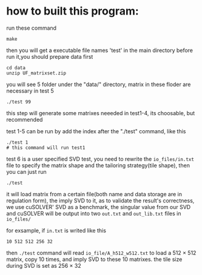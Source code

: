 # how to built this program:

run these command
```shell
make
````
then you will get a executable file names 'test' in the main directory
before run it,you should prepare data first
```shell
cd data
unzip UF_matrixset.zip
```
you will see 5 folder under the "data/" directory, matrix in these floder are necessary in test 5
```shell
./test 99
```
this step will generate some matrixes neeeded in test1-4, its choosable, but recommended

test 1-5 can be run by add the index after the "./test" command, like this
```
./test 1
# this command will run test1
```
test 6 is a user specified SVD test, you need to rewrite the `io_files/in.txt` file to specify the matrix shape and the tailoring strategy(tile shape), then you can just run
```
./test
```

it will load matrix from a certain file(both name and data storage are in regulation form), the imply SVD to it, as to validate the result's correctness, we use cuSOLVER' SVD as a benchmark, the singular value from our SVD and cuSOLVER will be output into two `out.txt` and `out_lib.txt` files in `io_files/`

for exsample, if `in.txt` is writed like this
```
10 512 512 256 32
```
then `./test` command will read `io_file/A_h512_w512.txt` to load a 512 × 512 matrix, copy 10 times, and imply SVD to these 10 matrixes. the tile size during SVD is set as 256 × 32 
